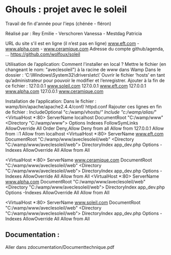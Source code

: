 Ghouls : projet avec le soleil
===============================

Travail de fin d'année pour l'ieps (chénée - fléron)

Réalisé par : Rey Emilie - Verschoren Vanessa - Mestdag Patricia

URL du site s'il est en ligne (il n’est pas en ligne)
www.eft.com - www.alpha.com - www.ceramique.com
Adresse du compte github/agenda, ...
https://github.com/wolfoux/soleil

Utilisation de l’application:
Comment l'installer en local ?
Mettre le fichier (en changeant le nom: "aveclesoleil") à la racine de www dans Wamp
Dans le dossier :
‘C:\Windows\System32\drivers\etc\’
Ouvrir le fichier ‘hosts’ en tant qu’administrateur pour pouvoir le modifier et l’enregistrer.
Ajouter à la fin de ce fichier :
127.0.0.1 www.soleil.com
127.0.0.1 www.eft.com
127.0.0.1 www.alpha.com
127.0.0.1 www.ceramique.com

Installation de l’application:
Dans le fichier : wamp/bin/apache/apache2.4.4/conf/ httpd.conf
Rajouter ces lignes en fin de fichier : IncludeOptional "c:/wamp/vhosts/*" Include "c:/wamp/alias/*" <VirtualHost *:80> ServerName localhost DocumentRoot "C:/wamp/www" <Directory "C:/wamp/www"> Options Indexes FollowSymLinks AllowOverride All Order Deny,Allow Deny from all Allow from 127.0.0.1 Allow from ::1 Allow from localhost </Directory> </VirtualHost> <VirtualHost *:80> ServerName www.eft.com DocumentRoot "C:/wamp/www/aveclesoleil/web" <Directory "C:/wamp/www/aveclesoleil/web"> DirectoryIndex app_dev.php Options -Indexes AllowOverride All Allow from All </Directory> </VirtualHost>

<VirtualHost *:80> ServerName www.ceramique.com DocumentRoot "C:/wamp/www/aveclesoleil/web" <Directory "C:/wamp/www/aveclesoleil/web"> DirectoryIndex app_dev.php Options -Indexes AllowOverride All Allow from All
</Directory> </VirtualHost> <VirtualHost *:80> ServerName www.alpha.com DocumentRoot "C:/wamp/www/aveclesoleil/web" <Directory "C:/wamp/www/aveclesoleil/web"> DirectoryIndex app_dev.php Options -Indexes AllowOverride All Allow from All </Directory> </VirtualHost>

<VirtualHost *:80>
ServerName www.soleil.com
DocumentRoot "C:/wamp/www/aveclesoleil/web"
<Directory "C:/wamp/www/aveclesoleil/web">
DirectoryIndex app_dev.php
Options -Indexes
AllowOverride All
Allow from All
</Directory>
</VirtualHost>

## Documentation :

Aller dans zdocumentation/Documenttechnique.pdf